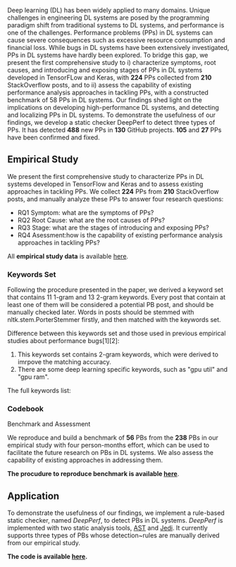 Deep learning (DL) has been widely applied to many domains. Unique challenges in engineering DL systems are posed by the programming paradigm shift from traditional systems to DL systems, and performance is one of the challenges. Performance problems (PPs) in DL systems can cause severe consequences such as excessive resource consumption and financial loss. While bugs in DL systems have been extensively investigated, PPs in DL systems have hardly been explored. To bridge this gap, we present the first comprehensive study to i) characterize symptoms, root causes, and introducing and exposing stages
of PPs in DL systems developed in TensorFLow and Keras, with **224** PPs collected from **210** StackOverflow posts, and to ii) assess the capability of existing performance analysis approaches in tackling PPs, with a constructed benchmark of 58 PPs in DL systems. Our findings shed light on the implications on developing high-performance DL systems, and detecting and localizing PPs in DL systems. To demonstrate the usefulness of our findings, we develop a static checker DeepPerf to detect three types of PPs. It has detected **488** new PPs in **130** GitHub projects. **105** and **27** PPs have been confirmed and fixed.

## Empirical Study
We present the first comprehensive study to characterize PPs in DL systems developed in TensorFlow and Keras and to assess existing approaches in tackling PPs. We collect **224** PPs from **210** StackOverflow posts, and manually analyze these PPs to answer four research questions:

- RQ1 Symptom: what are the symptoms of PPs?
- RQ2 Root Cause: what are the root causes of PPs?
- RQ3 Stage: what are the stages of introducing and exposing PPs?
- RQ4 Asessment:how is the capability of existing performance analysis approaches in tackling PPs?
  
All **empirical study data** is available [here](https://github.com/DLPerf/DLPerf.github.io/blob/main/empirical_study).

### Keywords Set
Following the procedure presented in the paper, we derived a keyword set that contains 11 1-gram and 13 2-gram keywords. Every post that contain at least one of them will be considered a potential PB post, and should be manually checked later. Words in posts should be stemmed with nltk.stem.PorterStemmer firstly, and then matched with the keywords set. 

Difference between this keywords set and those used in previous empirical studies about performance bugs[1][2]:
1. This keywords set contains 2-gram keywords, which were derived to imrpove the matching accuracy.
2. There are some deep learning specific keywords, such as "gpu util" and "gpu ram".

The full keywords list:

### Codebook

Benchmark and Assessment

We reproduce and build a benchmark of **56** PBs from the **238** PBs in our empirical study with four person-months effort, which can be used to facilitate the future research on PBs in DL systems. We also assess the capability of existing approaches in addressing them.

**The procudure to reproduce benchmark is available [here](https://github.com/DLPerf/DLPerf.github.io/blob/main/benchmark)**.
## Application
To demonstrate the usefulness of our findings, we implement a rule-based static checker, named *DeepPerf*, to detect PBs in DL systems. *DeepPerf* is implemented with two static analysis tools, [AST](https://docs.python.org/3/library/ast.html) and [Jedi](https://github.com/davidhalter/jedi/). It currently supports three types of PBs whose detection~rules are manually derived from our empirical study. 

**The code is available [here](https://github.com/DLPerf/DLPerf.github.io/blob/main/tool).**
